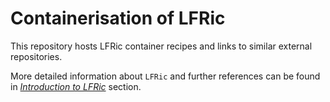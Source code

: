 # Containerisation of LFRic

This repository hosts LFRic container recipes and links to similar external repositories.

More detailed information about `LFRic` and further references can be found in
[*Introduction to LFRic*](https://github.com/MetOffice/LFRic-Containers/blob/master/LFRicIntro.md) section.